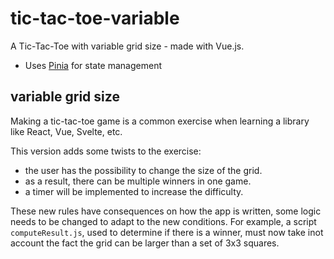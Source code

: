 # tic-tac-toe-variable
A Tic-Tac-Toe with variable grid size - made with Vue.js.

- Uses [Pinia](https://pinia.vuejs.org/) for state management


## variable grid size
Making a tic-tac-toe game is a common exercise when learning a library like React, Vue, Svelte, etc.

This version adds some twists to the exercise:
- the user has the possibility to change the size of the grid.
- as a result, there can be multiple winners in one game.
- a timer will be implemented to increase the difficulty.

These new rules have consequences on how the app is written, some logic needs to be changed to adapt to the new conditions. For example, a script `computeResult.js`, used to determine if there is a winner, must now take inot account the fact the grid can be larger than a set of 3x3 squares.



